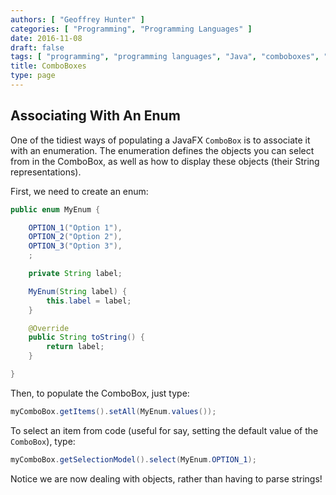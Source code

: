 ```yaml
---
authors: [ "Geoffrey Hunter" ]
categories: [ "Programming", "Programming Languages" ]
date: 2016-11-08
draft: false
tags: [ "programming", "programming languages", "Java", "comboboxes", "JavaFX" ]
title: ComboBoxes
type: page
---
```


## Associating With An Enum

One of the tidiest ways of populating a JavaFX `ComboBox` is to associate it with an enumeration. The enumeration defines the objects you can select from in the ComboBox, as well as how to display these objects (their String representations).

First, we need to create an enum:

```java    
public enum MyEnum {

    OPTION_1("Option 1"),
    OPTION_2("Option 2"),
    OPTION_3("Option 3"),
    ;

    private String label;

    MyEnum(String label) {
        this.label = label;
    }

    @Override
    public String toString() {
        return label;
    }

}
```

Then, to populate the ComboBox, just type:

```java    
myComboBox.getItems().setAll(MyEnum.values());
```

To select an item from code (useful for say, setting the default value of the `ComboBox`), type:

```java    
myComboBox.getSelectionModel().select(MyEnum.OPTION_1);
```

Notice we are now dealing with objects, rather than having to parse strings!